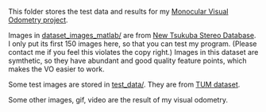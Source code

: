 
This folder stores the test data and results for my [Monocular Visual Odometry project](https://github.com/felixchenfy/Monocular-Visual-Odometry).

Images in [dataset_images_matlab/](dataset_images_matlab/) are from [New Tsukuba Stereo Database](http://cvlab.cs.tsukuba.ac.jp/). I only put its first 150 images here, so that you can test my program. (Please contact me if you feel this violates the copy right.) Images in this dataset are symthetic, so they have abundant and good quality feature points, which makes the VO easier to work.

Some test images are stored in [test_data/](test_data/). They are from [TUM dataset](https://vision.in.tum.de/data/datasets/rgbd-dataset/download).

Some other images, gif, video are the result of my visual odometry.

